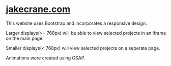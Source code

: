 # [jakecrane.com](http://jakecrane.com)
This website uses Bootstrap and incorporates a responsive design.

Larger displays(>= 768px) will be able to view selected projects in an iframe on the main page.

Smaller displays(< 768px) will view selected projects on a seperate page.

Animations were created using GSAP.
